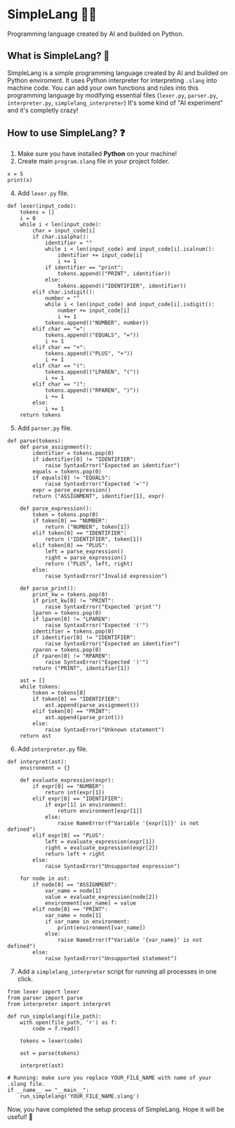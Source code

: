 # SimpleLang 👨‍💻
Programming language created by AI and builded on Python.

## What is SimpleLang? 🤔
SimpleLang is a simple programming language created by AI and builded on Python enviroment. It uses Python interpreter for interpreting `.slang` into machine code. You can add your own functions and rules into this programming language by modifying essential files (`lexer.py`, `parser.py`, `interpreter.py`, `simplelang_interpreter`) It's some kind of "AI experiment" and it's completly crazy!

## How to use SimpleLang? ❓
1. Make sure you have installed **Python** on your machine!
2. Create main `program.slang` file in your project folder.
```
x = 5
print(x)
```
4. Add `lexer.py` file.
```
def lexer(input_code):
    tokens = []
    i = 0
    while i < len(input_code):
        char = input_code[i]
        if char.isalpha():
            identifier = ""
            while i < len(input_code) and input_code[i].isalnum():
                identifier += input_code[i]
                i += 1
            if identifier == "print":
                tokens.append(("PRINT", identifier))
            else:
                tokens.append(("IDENTIFIER", identifier))
        elif char.isdigit():
            number = ""
            while i < len(input_code) and input_code[i].isdigit():
                number += input_code[i]
                i += 1
            tokens.append(("NUMBER", number))
        elif char == "=":
            tokens.append(("EQUALS", "="))
            i += 1
        elif char == "+":
            tokens.append(("PLUS", "+"))
            i += 1
        elif char == "(":
            tokens.append(("LPAREN", "("))
            i += 1
        elif char == ")":
            tokens.append(("RPAREN", ")"))
            i += 1
        else:
            i += 1
    return tokens

```
5. Add `parser.py` file.
```
def parse(tokens):
    def parse_assignment():
        identifier = tokens.pop(0)
        if identifier[0] != "IDENTIFIER":
            raise SyntaxError("Expected an identifier")
        equals = tokens.pop(0)
        if equals[0] != "EQUALS":
            raise SyntaxError("Expected '='")
        expr = parse_expression()
        return ("ASSIGNMENT", identifier[1], expr)

    def parse_expression():
        token = tokens.pop(0)
        if token[0] == "NUMBER":
            return ("NUMBER", token[1])
        elif token[0] == "IDENTIFIER":
            return ("IDENTIFIER", token[1])
        elif token[0] == "PLUS":
            left = parse_expression()
            right = parse_expression()
            return ("PLUS", left, right)
        else:
            raise SyntaxError("Invalid expression")

    def parse_print():
        print_kw = tokens.pop(0)
        if print_kw[0] != "PRINT":
            raise SyntaxError("Expected 'print'")
        lparen = tokens.pop(0)
        if lparen[0] != "LPAREN":
            raise SyntaxError("Expected '('")
        identifier = tokens.pop(0)
        if identifier[0] != "IDENTIFIER":
            raise SyntaxError("Expected an identifier")
        rparen = tokens.pop(0)
        if rparen[0] != "RPAREN":
            raise SyntaxError("Expected ')'")
        return ("PRINT", identifier[1])

    ast = []
    while tokens:
        token = tokens[0]
        if token[0] == "IDENTIFIER":
            ast.append(parse_assignment())
        elif token[0] == "PRINT":
            ast.append(parse_print())
        else:
            raise SyntaxError("Unknown statement")
    return ast
```
6. Add `interpreter.py` file.
```
def interpret(ast):
    environment = {}

    def evaluate_expression(expr):
        if expr[0] == "NUMBER":
            return int(expr[1])
        elif expr[0] == "IDENTIFIER":
            if expr[1] in environment:
                return environment[expr[1]]
            else:
                raise NameError(f"Variable '{expr[1]}' is not defined")
        elif expr[0] == "PLUS":
            left = evaluate_expression(expr[1])
            right = evaluate_expression(expr[2])
            return left + right
        else:
            raise SyntaxError("Unsupported expression")

    for node in ast:
        if node[0] == "ASSIGNMENT":
            var_name = node[1]
            value = evaluate_expression(node[2])
            environment[var_name] = value
        elif node[0] == "PRINT":
            var_name = node[1]
            if var_name in environment:
                print(environment[var_name])
            else:
                raise NameError(f"Variable '{var_name}' is not defined")
        else:
            raise SyntaxError("Unsupported statement")

```
7. Add a `simplelang_interpreter` script for running all processes in one click.
```
from lexer import lexer
from parser import parse
from interpreter import interpret

def run_simplelang(file_path):
    with open(file_path, 'r') as f:
        code = f.read()

    tokens = lexer(code)

    ast = parse(tokens)

    interpret(ast)

# Running: make sure you replace YOUR_FILE_NAME with name of your .slang file.
if __name__ == "__main__":
    run_simplelang('YOUR_FILE_NAME.slang')

```
Now, you have completed the setup process of SimpleLang. Hope it will be useful! 💖

